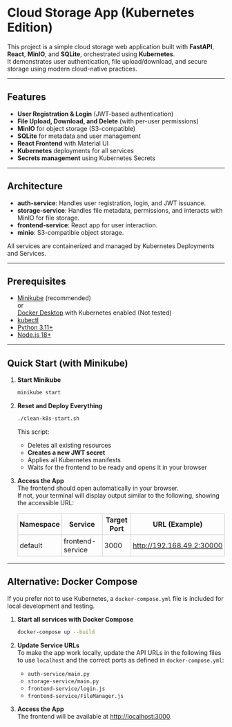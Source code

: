 # Cloud Storage App (Kubernetes Edition)

This project is a simple cloud storage web application built with **FastAPI**, **React**, **MinIO**, and **SQLite**, orchestrated using **Kubernetes**.  
It demonstrates user authentication, file upload/download, and secure storage using modern cloud-native practices.

---

## Features

- **User Registration & Login** (JWT-based authentication)
- **File Upload, Download, and Delete** (with per-user permissions)
- **MinIO** for object storage (S3-compatible)
- **SQLite** for metadata and user management
- **React Frontend** with Material UI
- **Kubernetes** deployments for all services
- **Secrets management** using Kubernetes Secrets

---

## Architecture

- **auth-service**: Handles user registration, login, and JWT issuance.
- **storage-service**: Handles file metadata, permissions, and interacts with MinIO for file storage.
- **frontend-service**: React app for user interaction.
- **minio**: S3-compatible object storage.

All services are containerized and managed by Kubernetes Deployments and Services.

---

## Prerequisites

- [Minikube](https://minikube.sigs.k8s.io/) (recommended)   
or    
[Docker Desktop](https://www.docker.com/products/docker-desktop/) with Kubernetes enabled (Not tested)
- [kubectl](https://kubernetes.io/docs/tasks/tools/)
- [Python 3.11+](https://www.python.org/)
- [Node.js 18+](https://nodejs.org/)

---

## Quick Start (with Minikube)

1. **Start Minikube**
    ```sh
    minikube start
    ```
2. **Reset and Deploy Everything**
    ```sh
    ./clean-k8s-start.sh
    ```
    This script:
    - Deletes all existing resources
    - **Creates a new JWT secret**
    - Applies all Kubernetes manifests
    - Waits for the frontend to be ready and opens it in your browser

3. **Access the App**  
    The frontend should open automatically in your browser.  
    If not, your terminal will display output similar to the following, showing the accessible URL:


    <table>
      <tr>
        <th style="border:1px solid #ccc;padding:4px;">Namespace</th>
        <th style="border:1px solid #ccc;padding:4px;">Service</th>
        <th style="border:1px solid #ccc;padding:4px;">Target Port</th>
        <th style="border:1px solid #ccc;padding:4px;">URL (Example)</th>
      </tr>
      <tr>
        <td style="border:1px solid #ccc;padding:4px;">default</td>
        <td style="border:1px solid #ccc;padding:4px;">frontend-service</td>
        <td style="border:1px solid #ccc;padding:4px;">3000</td>
        <td style="border:1px solid #ccc;padding:4px;"><a href="http://192.168.49.2:30000">http://192.168.49.2:30000</a></td>
      </tr>
    </table>

---

## Alternative: Docker Compose

If you prefer not to use Kubernetes, a `docker-compose.yml` file is included for local development and testing.

1. **Start all services with Docker Compose**
    ```sh
    docker-compose up --build
    ```
2. **Update Service URLs**  
    To make the app work locally, update the API URLs in the following files to use `localhost` and the correct ports as defined in `docker-compose.yml`:
    - `auth-service/main.py`
    - `storage-service/main.py`
    - `frontend-service/login.js`
    - `frontend-service/FileManager.js`

3. **Access the App**  
    The frontend will be available at [http://localhost:3000](http://localhost:3000).
